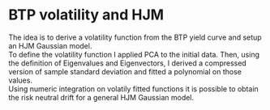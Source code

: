 # BTP volatility and HJM
The idea is to derive a volatility function from the BTP yield curve and setup an HJM Gaussian model. <br>
To define the volatility function I applied PCA to the initial data. Then, using the definition of Eigenvalues and Eigenvectors, I derived a compressed version of sample standard deviation and fitted a polynomial on those values. <br>
Using numeric integration on volatily fitted functions it is possible to obtain the risk neutral drift for a general HJM Gaussian model.


